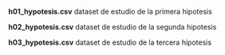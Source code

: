 **h01_hypotesis.csv**
dataset de estudio de la primera hipotesis

**h02_hypotesis.csv**
dataset de estudio de la segunda hipotesis

**h03_hypotesis.csv**
dataset de estudio de la tercera hipotesis